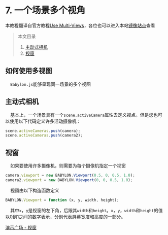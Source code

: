 # 7. 一个场景多个视角

本教程翻译自官方教程[Use Multi-Views](https://doc.babylonjs.com/how_to/how_to_use_multi-views)，各位也可以进入本站[镜像站点](https://endoc.cnbabylon.com/how_to/how_to_use_multi-views)查看

>本文目录
>1. [主动式相机](#1)
>2. [视窗](#2)


## 如何使用多视图

&nbsp;&nbsp;&nbsp;&nbsp;`Babylon.js`能够呈现同一场景的多个视图

## <span id="1">主动式相机</span>

&nbsp;&nbsp;&nbsp;&nbsp;基本上，一个场景具有一个`scene.activeCamera`属性去定义视点。但是您也可以使用以下代码定义许多活动摄像机：
```Javascript
scene.activeCameras.push(camera);
scene.activeCameras.push(camera2);
```
## <span id="2">视窗</span>

&nbsp;&nbsp;&nbsp;&nbsp;如果要使用许多摄像机，则需要为每个摄像机指定一个视窗

```Javascript
camera.viewport = new BABYLON.Viewport(0.5, 0, 0.5, 1.0);
camera2.viewport = new BABYLON.Viewport(0, 0, 0.5, 1.0);
```
&nbsp;&nbsp;&nbsp;&nbsp;视窗由以下构造函数定义

```Javascript
BABYLON.Viewport = function (x, y, width, height);
```

&nbsp;&nbsp;&nbsp;&nbsp;其中`x`，`y`是视窗的左下角，后跟其`width`和`height`。`x`，`y`，`width`和`height`的值以0到1之间的数字表示，分别代表屏幕宽度和高度的一部分。

[演示广场 - 视窗](https://www.babylonjs-playground.com/pg/E9IRIF)
